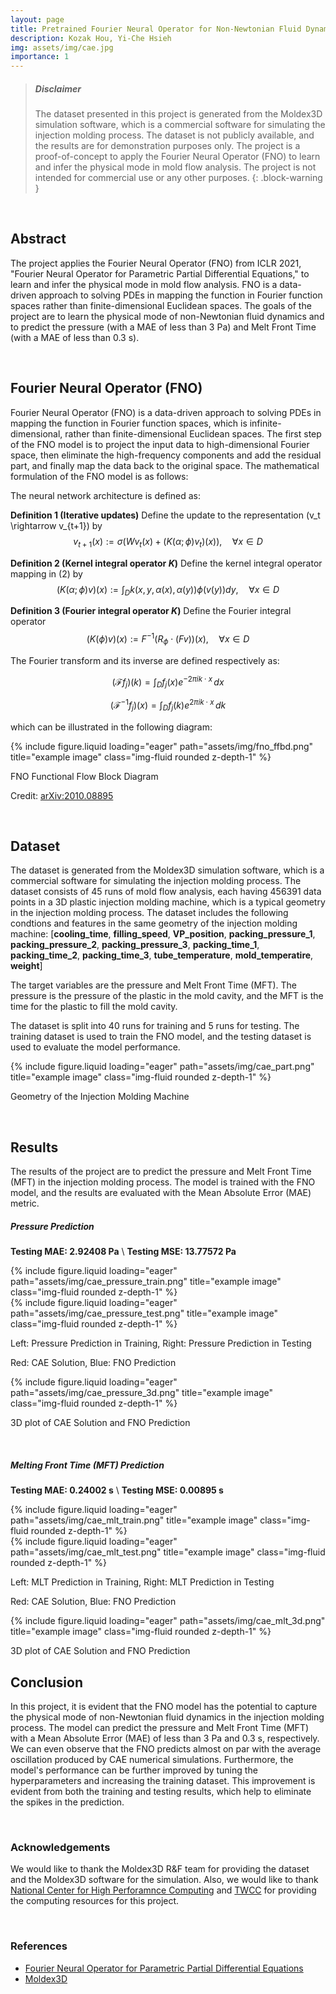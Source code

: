 ```yaml
---
layout: page
title: Pretrained Fourier Neural Operator for Non-Newtonian Fluid Dynamics
description: Kozak Hou, Yi-Che Hsieh
img: assets/img/cae.jpg
importance: 1
---
```


> ##### Disclaimer
>
> The dataset presented in this project is generated from the Moldex3D simulation software, which is a commercial software for simulating the injection molding process. The dataset is not publicly available, and the results are for demonstration purposes only. The project is a proof-of-concept to apply the Fourier Neural Operator (FNO) to learn and infer the physical mode in mold flow analysis. The project is not intended for commercial use or any other purposes.
{: .block-warning }

<br>

## Abstract
The project applies the Fourier Neural Operator (FNO) from ICLR 2021, "Fourier Neural Operator for Parametric Partial Differential Equations," to learn and infer the physical mode in mold flow analysis. FNO is a data-driven approach to solving PDEs in mapping the function in Fourier function spaces rather than finite-dimensional Euclidean spaces. The goals of the project are to learn the physical mode of non-Newtonian fluid dynamics and to predict the pressure (with a MAE of less than 3 Pa) and Melt Front Time (with a MAE of less than 0.3 s).


<br>

## Fourier Neural Operator (FNO)
Fourier Neural Operator (FNO) is a data-driven approach to solving PDEs in mapping the function in Fourier function spaces, which is infinite-dimensional, rather than finite-dimensional Euclidean spaces. The first step of the FNO model is to project the input data to high-dimensional Fourier space, then eliminate the high-frequency components and add the residual part, and finally map the data back to the original space. The mathematical formulation of the FNO model is as follows:

The neural network architecture is defined as:

**Definition 1 (Iterative updates)** Define the update to the representation \(v_t \rightarrow v_{t+1}\) by
$$
v_{t+1}(x) := \sigma(Wv_t(x) + (K(\alpha; \phi)v_t)(x)), \quad \forall x \in D
$$

**Definition 2 (Kernel integral operator $K$)** Define the kernel integral operator mapping in (2) by
$$
(K(\alpha; \phi)v)(x) := \int_D k(x, y, \alpha(x), \alpha(y)) \phi(v(y)) dy, \quad \forall x \in D
$$


**Definition 3 (Fourier integral operator $K$)** Define the Fourier integral operator
$$
(K(\phi)v)(x) := F^{-1}(R_{\phi} \cdot (Fv))(x), \quad \forall x \in D
$$

The Fourier transform and its inverse are defined respectively as:

$$
(\mathcal{F}f_j)(k) = \int_D f_j(x) e^{-2\pi i k \cdot x} \, dx
$$

$$
(\mathcal{F}^{-1}f_j)(x) = \int_D f_j(k) e^{2\pi i k \cdot x} \, dk
$$

which can be illustrated in the following diagram:

<div class="row justify-content-sm-center">
    <div class="col-sm-10 mt-5 mt-md-0">
        {% include figure.liquid loading="eager" path="assets/img/fno_ffbd.png" title="example image" class="img-fluid rounded z-depth-1" %}
    </div>
</div>
<div class="caption">
    <p>FNO Functional Flow Block Diagram</p>
    <p>Credit: <a href="https://arxiv.org/abs/2010.08895">arXiv:2010.08895</a></p>
</div>


<br>

## Dataset
The dataset is generated from the Moldex3D simulation software, which is a commercial software for simulating the injection molding process. The dataset consists of 45 runs of mold flow analysis, each having 456391 data points in a 3D plastic 
injection molding machine, which is a typical geometry in the injection molding process. The dataset includes the following condtions and features in the same geometry of the injection molding machine:
[**cooling_time**, **filling_speed**, **VP_position**, **packing_pressure_1**, **packing_pressure_2**, **packing_pressure_3**, **packing_time_1**, **packing_time_2**, **packing_time_3**, **tube_temperature**, **mold_temperatire**, **weight**]

The target variables are the pressure and Melt Front Time (MFT). The pressure is the pressure of the plastic in the mold cavity, and the MFT is the time for the plastic to fill the mold cavity.

The dataset is split into 40 runs for training and 5 runs for testing. The training dataset is used to train the FNO model, and the testing dataset is used to evaluate the model performance.

<div class="row justify-content-sm-center">
    <div class="col-sm-10 mt-5 mt-md-0">
        {% include figure.liquid loading="eager" path="assets/img/cae_part.png" title="example image" class="img-fluid rounded z-depth-1" %}
    </div>
</div>
<div class="caption">
    <p>Geometry of the Injection Molding Machine</p>
</div>

<br>

## Results
The results of the project are to predict the pressure and Melt Front Time (MFT) in the injection molding process. The model is trained with the FNO model, and the results are evaluated with the Mean Absolute Error (MAE) metric. 


##### Pressure Prediction

**Testing MAE: 2.92408 Pa**
\\
**Testing MSE: 13.77572 Pa**

<div class="row justify-content-sm-center">
    <div class="col-sm-6 mt-3 mt-md-0">
        {% include figure.liquid loading="eager" path="assets/img/cae_pressure_train.png" title="example image" class="img-fluid rounded z-depth-1" %}
    </div>
    <div class="col-sm-6 mt-3 mt-md-0">
        {% include figure.liquid loading="eager" path="assets/img/cae_pressure_test.png" title="example image" class="img-fluid rounded z-depth-1" %}
    </div>
</div>
<div class="caption">
    <p>Left: Pressure Prediction in Training, Right: Pressure Prediction in Testing</p>
    <p>Red: CAE Solution, Blue: FNO Prediction</p>
</div>

<div class="row justify-content-sm-center">
    <div class="col-sm-7 mt-3 mt-md-0">
        {% include figure.liquid loading="eager" path="assets/img/cae_pressure_3d.png" title="example image" class="img-fluid rounded z-depth-1" %}
    </div>
</div>
<div class="caption">
    <p>3D plot of CAE Solution and FNO Prediction</p>
</div>

<br>

##### Melting Front Time (MFT) Prediction

**Testing MAE: 0.24002 s**
\\
**Testing MSE: 0.00895 s**

<div class="row justify-content-sm-center">
    <div class="col-sm-6 mt-3 mt-md-0">
        {% include figure.liquid loading="eager" path="assets/img/cae_mlt_train.png" title="example image" class="img-fluid rounded z-depth-1" %}
    </div>
    <div class="col-sm-6 mt-3 mt-md-0">
        {% include figure.liquid loading="eager" path="assets/img/cae_mlt_test.png" title="example image" class="img-fluid rounded z-depth-1" %}
    </div>
</div>
<div class="caption">
    <p>Left: MLT Prediction in Training, Right: MLT Prediction in Testing</p>
    <p>Red: CAE Solution, Blue: FNO Prediction</p>
</div>

<div class="row justify-content-sm-center">
    <div class="col-sm-7 mt-3 mt-md-0">
        {% include figure.liquid loading="eager" path="assets/img/cae_mlt_3d.png" title="example image" class="img-fluid rounded z-depth-1" %}
    </div>
</div>
<div class="caption">
    <p>3D plot of CAE Solution and FNO Prediction</p>
</div>

## Conclusion
In this project, it is evident that the FNO model has the potential to capture the physical mode of non-Newtonian fluid dynamics in the injection molding process. The model can predict the pressure and Melt Front Time (MFT) with a Mean Absolute Error (MAE) of less than 3 Pa and 0.3 s, respectively. We can even observe that the FNO predicts almost on par with the average oscillation produced by CAE numerical simulations. Furthermore, the model's performance can be further improved by tuning the hyperparameters and increasing the training dataset. This improvement is evident from both the training and testing results, which help to eliminate the spikes in the prediction.

<br>

### Acknowledgements
We would like to thank the Moldex3D R&F team for providing the dataset and the Moldex3D software for the simulation. Also, we would like to thank [National Center for High Perforamnce Computing](https://www.nchc.org.tw/) and [TWCC](https://www.twcc.ai/) for providing the computing resources for this project.

<br>

### References
- [Fourier Neural Operator for Parametric Partial Differential Equations](https://arxiv.org/abs/2010.08895)
- [Moldex3D](https://www.moldex3d.com/en/)
